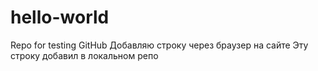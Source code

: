 # hello-world
Repo for testing GitHub
Добавляю строку через браузер на сайте
Эту строку добавил в локальном репо
